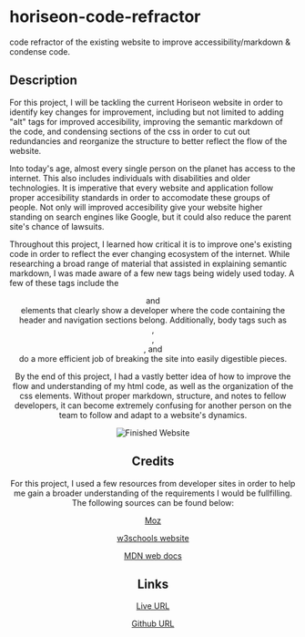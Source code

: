 # horiseon-code-refractor

code refractor of the existing website to improve accessibility/markdown &amp; condense code.

## Description

For this project, I will be tackling the current Horiseon website in order to identify key changes for improvement, including but not limited to adding "alt" tags for improved accesibility, improving the semantic markdown of the code, and condensing sections of the css in order to cut out redundancies and reorganize the structure to better reflect the flow of the website.

Into today's age, almost every single person on the planet has access to the internet. This also includes individuals with disabilities and older technologies. It is imperative that every website and application follow proper accesibility standards in order to accomodate these groups of people. Not only will improved accesibility give your website higher standing on search engines like Google, but it could also reduce the parent site's chance of lawsuits. 

Throughout this project, I learned how critical it is to improve one's existing code in order to reflect the ever changing ecosystem of the internet. While researching a broad range of material that assisted in explaining semantic markdown, I was made aware of a few new tags being widely used today. A few of these tags include the <header> and <nav> elements that clearly show a developer where the code containing the header and navigation sections belong. Additionally, body tags such as <main>, <section>, <aside>, and <article> do a more efficient job of breaking the site into easily digestible pieces. 

By the end of this project, I had a vastly better idea of how to improve the flow and understanding of my html code, as well as the organization of the css elements. Without proper markdown, structure, and notes to fellow developers, it can become extremely confusing for another person on the team to follow and adapt to a website's dynamics.

![Finished Website](website-final.png)

## Credits

For this project, I used a few resources from developer sites in order to help me gain a broader understanding of the requirements I would be fullfilling. The following sources can be found below:

[Moz](https://moz.com/learn/seo/alt-text)

[w3schools website](https://www.w3schools.com/html/html_accessibility.asp)

[MDN web docs](https://developer.mozilla.org/en-US/docs/Web/Guide/HTML/Using_HTML_sections_and_outlines)

## Links

[Live URL](https://jonathanstoll0603.github.io/horiseon-code-refractor/)

[Github URL](https://github.com/jonathanstoll0603/horiseon-code-refractor)